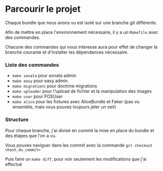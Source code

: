 # Parcourir le projet

Chaque bundle que nous avons vu est isolé sur une branche git
différente.

Afin de mettre en place l'environnement nécessaire, il y a un
`Makefile` avec des commandes.

Chacune des commandes qui nous intéresse aura pour effet de changer
la branche courante et d'installer les dépendances nécessaire.

### Liste des commandes
- `make sonata` pour sonata admin
- `make easy` pour easy admin
- `make migrations` pour doctrine migrations
- `make uploader` pour l'upload de fichier et la manipulation des images
- `make user` pour FOSUser
- `make alice` pour les fixtures avec AliceBundle et Faker (pas vu ensemble, mais vous pouvez toujours jeter un oeil)

### Structure
Pour chaque branche, j'ai divisé en commit la mise en place du 
bundle et des étapes que l'on a vu.

Vous pouves naviguer dans les commit avec la commande 
`git checkout <hash_du_commit>`

Puis faire un `make diff`, pour voir seulement les modifications que j'ai effectué

